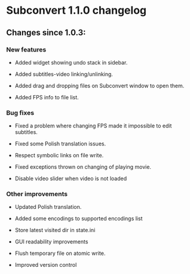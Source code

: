 # Subconvert 1.1.0 changelog

## Changes since 1.0.3:

### New features

* Added widget showing undo stack in sidebar.

* Added subtitles-video linking/unlinking.

* Added drag and dropping files on Subconvert window to open them.

* Added FPS info to file list.

### Bug fixes

* Fixed a problem where changing FPS made it impossible to edit subtitles.

* Fixed some Polish translation issues.

* Respect symbolic links on file write.

* Fixed exceptions thrown on changing of  playing movie.

* Disable video slider when video is not loaded

### Other improvements

* Updated Polish translation.

* Added some encodings to supported encodings list

* Store latest visited dir in state.ini

* GUI readability improvements

* Flush temporary file on atomic write.

* Improved version control

<!-- vim: set tw=80 colorcolumn=81 : -->
